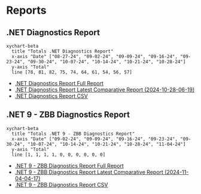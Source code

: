 # Reports

[marker]: <> (Begin:diagnostics)

## .NET Diagnostics Report

```mermaid
xychart-beta
  title "Totals .NET Diagnostics Report"
  x-axis "Date" ["08-27-24", "09-02-24", "09-09-24", "09-16-24", "09-23-24", "09-30-24", "10-07-24", "10-14-24", "10-21-24", "10-28-24"]
  y-axis "Total"
  line [78, 81, 82, 75, 74, 64, 61, 54, 56, 57]
```

- [.NET Diagnostics Report Full Report](./diagnostics-reports/dn-diag-issue-tracker-full.md)
- [.NET Diagnostics Report Latest Comparative Report (2024-10-28-06-19)](./diagnostics-reports/2024-10-28-06-19/dn-diag-issue-tracker-comp.md)
- [.NET Diagnostics Report CSV](./diagnostics-reports/dn-diag-issue-tracker-totals.csv)

[marker]: <> (End:diagnostics)
[marker]: <> (Begin:diagnostics-runtime-zbb9)

## .NET 9 - ZBB Diagnostics Report

```mermaid
xychart-beta
  title "Totals .NET 9 - ZBB Diagnostics Report"
  x-axis "Date" ["09-02-24", "09-09-24", "09-16-24", "09-23-24", "09-30-24", "10-07-24", "10-14-24", "10-21-24", "10-28-24", "11-04-24"]
  y-axis "Total"
  line [1, 1, 1, 1, 0, 0, 0, 0, 0, 0]
```

- [.NET 9 - ZBB Diagnostics Report Full Report](./diagnostics-net9-zbb/dn-diag-net9-zbb-full.md)
- [.NET 9 - ZBB Diagnostics Report Latest Comparative Report (2024-11-04-04-17)](./diagnostics-net9-zbb/2024-11-04-04-17/dn-diag-net9-zbb-comp.md)
- [.NET 9 - ZBB Diagnostics Report CSV](./diagnostics-net9-zbb/dn-diag-net9-zbb-totals.csv)

[marker]: <> (End:diagnostics-runtime-zbb9)
